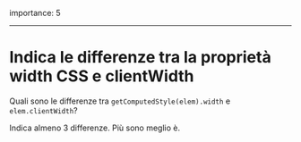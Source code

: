 importance: 5

---

# Indica le differenze tra la proprietà width CSS e clientWidth

Quali sono le differenze tra `getComputedStyle(elem).width` e `elem.clientWidth`?

Indica almeno 3 differenze. Più sono meglio è.
